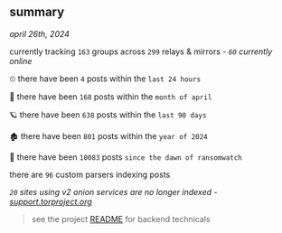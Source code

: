 
## summary
_april 26th, 2024_

currently tracking `163` groups across `299` relays & mirrors - _`60` currently online_

⏲ there have been `4` posts within the `last 24 hours`

🦈 there have been `168` posts within the `month of april`

🪐 there have been `638` posts within the `last 90 days`

🏚 there have been `801` posts within the `year of 2024`

🦕 there have been `10083` posts `since the dawn of ransomwatch`

there are `96` custom parsers indexing posts

_`20` sites using v2 onion services are no longer indexed - [support.torproject.org](https://support.torproject.org/onionservices/v2-deprecation/)_

> see the project [README](https://github.com/joshhighet/ransomwatch#ransomwatch--) for backend technicals

